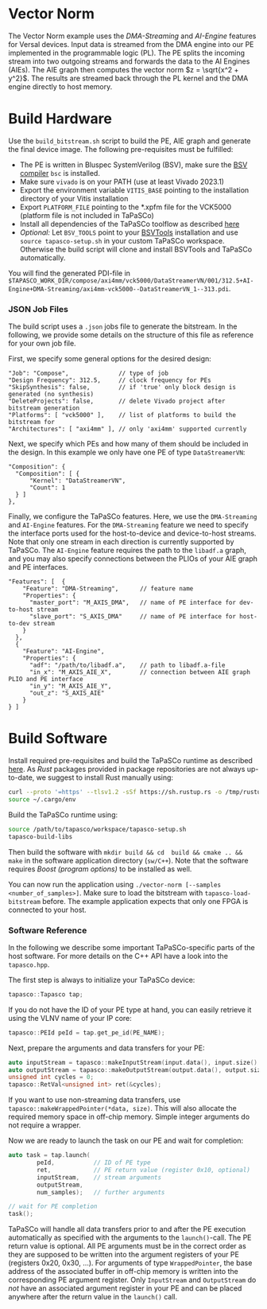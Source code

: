 # Vector Norm

The Vector Norm example uses the *DMA-Streaming* and *AI-Engine* features for Versal devices. Input data is streamed from the DMA engine into our PE implemented in the programmable logic (PL). The PE splits the incoming stream into two outgoing streams and forwards the data to the AI Engines (AIEs).
The AIE graph then computes the vector norm $z = \sqrt{x^2 + y^2}$. The results are streamed back through the PL kernel and the DMA engine directly to host memory.

# Build Hardware

Use the `build_bitstream.sh` script to build the PE, AIE graph and generate the final device image. The following pre-requisites must be fulfilled:

- The PE is written in Bluspec SystemVerilog (BSV), make sure the [BSV compiler](https://github.com/B-Lang-org/bsc) `bsc` is installed.
- Make sure `vivado` is on your PATH (use at least Vivado 2023.1)
- Export the environment variable `VITIS_BASE` pointing to the installation directory of your Vitis installation
- Export `PLATFORM_FILE` pointing to the *.xpfm file for the VCK5000 (platform file is not included in TaPaSCo)
- Install all dependencies of the TaPaSCo toolflow as described [here](https://github.com/esa-tu-darmstadt/tapasco?tab=readme-ov-file#prerequisites-for-toolflow)
- *Optional:* Let `BSV_TOOLS` point to your [BSVTools](https://github.com/esa-tu-darmstadt/BSVTools) installation and use `source tapasco-setup.sh` in your custom TaPaSCo workspace. Otherwise the build script will clone and install BSVTools and TaPaSCo automatically.

You will find the generated PDI-file in `$TAPASCO_WORK_DIR/compose/axi4mm/vck5000/DataStreamerVN/001/312.5+AI-Engine+DMA-Streaming/axi4mm-vck5000--DataStreamerVN_1--313.pdi`.

### JSON Job Files

The build script uses a `.json` jobs file to generate the bitstream. In the following, we provide some details on the structure of this file as reference for your own job file.

First, we specify some general options for the desired design:

```jsonc
"Job": "Compose",              // type of job
"Design Frequency": 312.5,     // clock frequency for PEs
"SkipSynthesis": false,        // if 'true' only block design is generated (no synthesis)
"DeleteProjects": false,       // delete Vivado project after bitstream generation
"Platforms": [ "vck5000" ],    // list of platforms to build the bitstream for
"Architectures": [ "axi4mm" ], // only 'axi4mm' supported currently
```

Next, we specify which PEs and how many of them should be included in the design. In this example we only have one PE of type `DataStreamerVN`:

```jsonc
"Composition": {
  "Composition": [ {
      "Kernel": "DataStreamerVN",
      "Count": 1
  } ]
},
```

Finally, we configure the TaPaSCo features. Here, we use the `DMA-Streaming` and `AI-Engine` features.
For the `DMA-Streaming` feature we need to specify the interface ports used for the host-to-device and device-to-host streams. Note that only one stream in each direction is currently supported by TaPaSCo.
The `AI-Engine` feature requires the path to the `libadf.a` graph, and you may also specify connections between the PLIOs of your AIE graph and PE interfaces.


```jsonc
"Features": [  {
    "Feature": "DMA-Streaming",      // feature name
    "Properties": {
      "master_port": "M_AXIS_DMA",   // name of PE interface for dev-to-host stream
      "slave_port": "S_AXIS_DMA"     // name of PE interface for host-to-dev stream
    }
  },
  {
    "Feature": "AI-Engine",
    "Properties": {
      "adf": "/path/to/libadf.a",    // path to libadf.a-file
      "in_x": "M_AXIS_AIE_X",        // connection between AIE graph PLIO and PE interface
      "in_y": "M_AXIS_AIE_Y",
      "out_z": "S_AXIS_AIE"
    }
} ]
```

# Build Software

Install required pre-requisites and build the TaPaSCo runtime as described [here](https://github.com/esa-tu-darmstadt/tapasco?tab=readme-ov-file#prerequisites-for-compiling-the-runtime). As *Rust* packages provided in package repositories are not always up-to-date, we suggest to install Rust manually using:

```bash
curl --proto '=https' --tlsv1.2 -sSf https://sh.rustup.rs -o /tmp/rustup.sh && sh /tmp/rustup.sh -y
source ~/.cargo/env
```

Build the TaPaSCo runtime using:

```bash
source /path/to/tapasco/workspace/tapasco-setup.sh
tapasco-build-libs
```

Then build the software with `mkdir build && cd  build && cmake .. && make` in the software application directory (`sw/C++`). Note that the software requires *Boost (program options)* to be installed as well.

You can now run the application using `./vector-norm [--samples <number_of_samples>]`. Make sure to load the bitstream with `tapasco-load-bitstream` before. The example application expects that only one FPGA is connected to your host.

### Software Reference

In the following we describe some important TaPaSCo-specific parts of the host software. For more details on the C++ API have a look into the `tapasco.hpp`.

The first step is always to initialize your TaPaSCo device:

```c++
tapasco::Tapasco tap;
```

If you do not have the ID of your PE type at hand, you can easily retrieve it using the VLNV name of your IP core:

```c++
tapasco::PEId peId = tap.get_pe_id(PE_NAME);
```

Next, prepare the arguments and data transfers for your PE:

```c++
auto inputStream = tapasco::makeInputStream(input.data(), input.size() * sizeof(float));
auto outputStream = tapasco::makeOutputStream(output.data(), output.size() * sizeof(float));
unsigned int cycles = 0;
tapasco::RetVal<unsigned int> ret(&cycles);
```

If you want to use non-streaming data transfers, use `tapasco::makeWrappedPointer(*data, size)`. This will also allocate the required memory space in off-chip memory. Simple integer arguments do not require a wrapper.

Now we are ready to launch the task on our PE and wait for completion:

```c++
auto task = tap.launch(
        peId,           // ID of PE type
        ret,            // PE return value (register 0x10, optional)
        inputStream,    // stream arguments
        outputStream,
        num_samples);   // further arguments

// wait for PE completion
task();
```

TaPaSCo will handle all data transfers prior to and after the PE execution automatically as specified with the arguments to the `launch()`-call. The PE return value is optional.
All PE arguments must be in the correct order as they are supposed to be written into the argument registers of your PE (registers 0x20, 0x30, ...). For arguments of type `WrappedPointer`, the base address of the associated buffer in off-chip memory is written into the corresponding PE argument register.
Only `InputStream` and `OutputStream` do *not* have an associated argument register in your PE and can be placed anywhere after the return value in the `launch()` call.

